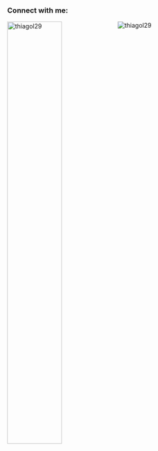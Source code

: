 <h3 align="left">Connect with me:</h3>
<p align="left">
</p>

<p><img width=50% align="left" src="https://github-readme-stats.vercel.app/api?username=thiagol29&show_icons=true&theme=dracula&locale=en" alt="thiagol29"/></p>

<p><img align="left" src="https://github-readme-stats.vercel.app/api/top-langs?username=thiagol29&show_icons=true&theme=dracula&locale=en&layout=compact" alt="thiagol29" /></p>




